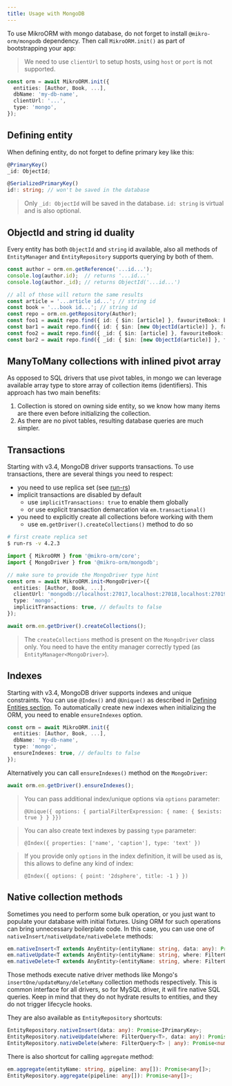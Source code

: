 ```yaml
---
title: Usage with MongoDB
---
```


To use MikroORM with mongo database, do not forget to install `@mikro-orm/mongodb`
dependency. Then call `MikroORM.init()` as part of bootstrapping your app:

> We need to use `clientUrl` to setup hosts, using `host` or `port` is not supported.

```typescript
const orm = await MikroORM.init({
  entities: [Author, Book, ...],
  dbName: 'my-db-name',
  clientUrl: '...',
  type: 'mongo',
});
```

## Defining entity

When defining entity, do not forget to define primary key like this:

```typescript
@PrimaryKey()
_id: ObjectId;

@SerializedPrimaryKey()
id!: string; // won't be saved in the database
```

> Only `_id: ObjectId` will be saved in the database. `id: string` is virtual and is 
> also optional. 

## ObjectId and string id duality

Every entity has both `ObjectId` and `string` id available, also all methods of `EntityManager` 
and `EntityRepository` supports querying by both of them. 

```typescript
const author = orm.em.getReference('...id...');
console.log(author.id);  // returns '...id...'
console.log(author._id); // returns ObjectId('...id...')

// all of those will return the same results
const article = '...article id...'; // string id
const book = '...book id...'; // string id
const repo = orm.em.getRepository(Author);
const foo1 = await repo.find({ id: { $in: [article] }, favouriteBook: book });
const bar1 = await repo.find({ id: { $in: [new ObjectId(article)] }, favouriteBook: new ObjectId(book) });
const foo2 = await repo.find({ _id: { $in: [article] }, favouriteBook: book });
const bar2 = await repo.find({ _id: { $in: [new ObjectId(article)] }, favouriteBook: new ObjectId(book) });
```

## ManyToMany collections with inlined pivot array

As opposed to SQL drivers that use pivot tables, in mongo we can leverage available array type
to store array of collection items (identifiers). This approach has two main benefits:

1. Collection is stored on owning side entity, so we know how many items are there even before
initializing the collection.
2. As there are no pivot tables, resulting database queries are much simpler.

## Transactions

Starting with v3.4, MongoDB driver supports transactions. To use transactions, there
are several things you need to respect:

- you need to use replica set (see [run-rs](https://github.com/vkarpov15/run-rs))
- implicit transactions are disabled by default
    - use `implicitTransactions: true` to enable them globally
    - or use explicit transaction demarcation via `em.transactional()`
- you need to explicitly create all collections before working with them
    - use `em.getDriver().createCollections()` method to do so

```sh
# first create replica set
$ run-rs -v 4.2.3
```

```typescript
import { MikroORM } from '@mikro-orm/core';
import { MongoDriver } from '@mikro-orm/mongodb';

// make sure to provide the MongoDriver type hint
const orm = await MikroORM.init<MongoDriver>({
  entities: [Author, Book, ...],
  clientUrl: 'mongodb://localhost:27017,localhost:27018,localhost:27019/my-db-name?replicaSet=rs0',
  type: 'mongo',
  implicitTransactions: true, // defaults to false
});

await orm.em.getDriver().createCollections();
```

> The `createCollections` method is present on the `MongoDriver` class only. You need 
> to have the entity manager correctly typed (as `EntityManager<MongoDriver>`).

## Indexes

Starting with v3.4, MongoDB driver supports indexes and unique constraints. You can 
use `@Index()` and `@Unique()` as described in [Defining Entities section](defining-entities.md#indexes).
To automatically create new indexes when initializing the ORM, you need to enable
`ensureIndexes` option. 

```typescript
const orm = await MikroORM.init({
  entities: [Author, Book, ...],
  dbName: 'my-db-name',
  type: 'mongo',
  ensureIndexes: true, // defaults to false
});
``` 

Alternatively you can call `ensureIndexes()` method on the `MongoDriver`:

```typescript
await orm.em.getDriver().ensureIndexes();
```

> You can pass additional index/unique options via `options` parameter:
> 
> `@Unique({ options: { partialFilterExpression: { name: { $exists: true } } }})`

> You can also create text indexes by passing `type` parameter:
> 
> `@Index({ properties: ['name', 'caption'], type: 'text' })`

> If you provide only `options` in the index definition, it will be used as is, 
> this allows to define any kind of index:
>
> `@Index({ options: { point: '2dsphere', title: -1 } })` 

## Native collection methods

Sometimes you need to perform some bulk operation, or you just want to populate your
database with initial fixtures. Using ORM for such operations can bring unnecessary
boilerplate code. In this case, you can use one of `nativeInsert/nativeUpdate/nativeDelete`
methods:

```typescript
em.nativeInsert<T extends AnyEntity>(entityName: string, data: any): Promise<IPrimaryKey>;
em.nativeUpdate<T extends AnyEntity>(entityName: string, where: FilterQuery<T>, data: any): Promise<number>;
em.nativeDelete<T extends AnyEntity>(entityName: string, where: FilterQuery<T> | any): Promise<number>;
```

Those methods execute native driver methods like Mongo's `insertOne/updateMany/deleteMany` collection methods respectively. 
This is common interface for all drivers, so for MySQL driver, it will fire native SQL queries. 
Keep in mind that they do not hydrate results to entities, and they do not trigger lifecycle hooks. 

They are also available as `EntityRepository` shortcuts:

```typescript
EntityRepository.nativeInsert(data: any): Promise<IPrimaryKey>;
EntityRepository.nativeUpdate(where: FilterQuery<T>, data: any): Promise<number>;
EntityRepository.nativeDelete(where: FilterQuery<T> | any): Promise<number>;
```

There is also shortcut for calling `aggregate` method:

```typescript
em.aggregate(entityName: string, pipeline: any[]): Promise<any[]>;
EntityRepository.aggregate(pipeline: any[]): Promise<any[]>;
```
